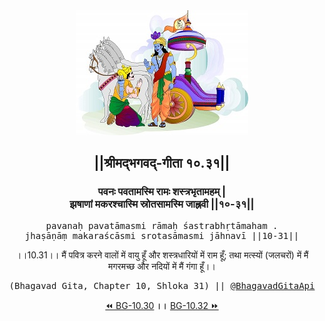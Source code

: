 <center><img src="../../asset/BG.png" alt="#API #bhagavadgitaapi #slok #nodejs #js #api #gitaapi #krishna #hinduism #vedic #ISKCON #shreemadbhagavadgita #technology"/>
<h2>||श्रीमद्‍भगवद्‍-गीता १०.३१||</h2>
<h3>पवनः पवतामस्मि रामः शस्त्रभृतामहम् |<br/>झषाणां मकरश्चास्मि स्रोतसामस्मि जाह्नवी ||१०-३१||</h3>
<pre>pavanaḥ pavatāmasmi rāmaḥ śastrabhṛtāmaham .<br/>jhaṣāṇāṃ makaraścāsmi srotasāmasmi jāhnavī ||10-31||</pre>
<p>।।10.31।। मैं पवित्र करने वालों में वायु हूँ और शस्त्रधारियों में राम हूँ; तथा मत्स्यों (जलचरों) में मैं मगरमच्छ और नदियों में मैं गंगा हूँ।।</p>
<pre>(Bhagavad Gita, Chapter 10, Shloka 31) || <a href="https://twitter.com/bhagavadgitaapi">@BhagavadGitaApi</a></pre><a href="../../10/30">⏪  BG-10.30</a><b>        ।।        </b><a href="../../10/32">BG-10.32  ⏩</a></center></center>